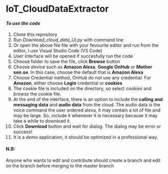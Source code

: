 # IoT_CloudDataExtractor
#### *To use the code*
1. Clone this repository
2. Run *Download_cloud_data_UI.py* with command line 
3. Or open the above file file with your fevourite editor and run from the editor, I use Visual Studio Code (VS Code)
4. User interface will be opened if succesfully run the code
5. Choose folder to save the file, click **Browse** button
6. Choose device such as **Amazon Alexa**, **Google OnHub** or **Mother sen.se**. In this case, choose the default that is **Amazon Alexa**
7. Choose Credential method, OnHub do not use any credential. For **Amazon**, either choose **Login** credential or **cookies**
8. The cookie file is included on the directory, so select *cookies* and *browse* the cookie file.
9. At the end of the interface, there is an option to include the **calling and messaging data** and **audio data** from the cloud. The audio data is the voice command the user ordered alexa, it may contain a lot of file and may be large. So, include it whenever it is necessary because it may take a while to download it.
10. Click **Download** button and wait for dialog. The dialog may be error or success!
11. It is a *demo* application, it should be optimized in a professional way.

#### N.B: 
Anyone who wants to edit and contribute should create a branch and edit on the branch before merging to the master branch
